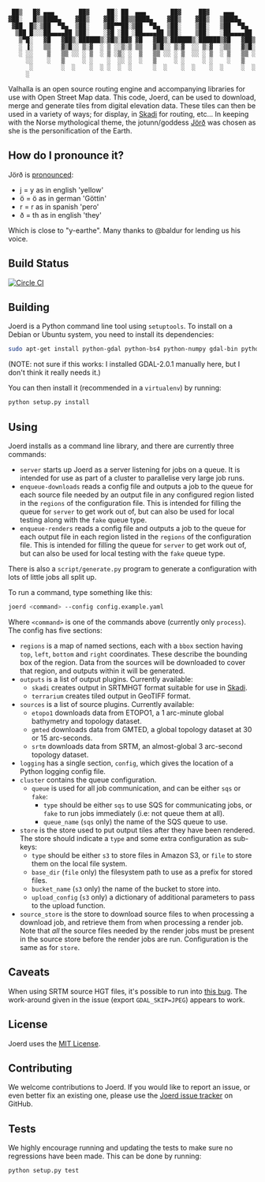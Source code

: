      ██▒   █▓ ▄▄▄       ██▓     ██░ ██  ▄▄▄       ██▓     ██▓    ▄▄▄
    ▓██░   █▒▒████▄    ▓██▒    ▓██░ ██▒▒████▄    ▓██▒    ▓██▒   ▒████▄
     ▓██  █▒░▒██  ▀█▄  ▒██░    ▒██▀▀██░▒██  ▀█▄  ▒██░    ▒██░   ▒██  ▀█▄
      ▒██ █░░░██▄▄▄▄██ ▒██░    ░▓█ ░██ ░██▄▄▄▄██ ▒██░    ▒██░   ░██▄▄▄▄██
       ▒▀█░   ▓█   ▓██▒░██████▒░▓█▒░██▓ ▓█   ▓██▒░██████▒░██████▒▓█   ▓██▒
       ░ ▐░   ▒▒   ▓▒█░░ ▒░▓  ░ ▒ ░░▒░▒ ▒▒   ▓▒█░░ ▒░▓  ░░ ▒░▓  ░▒▒   ▓▒█░
       ░ ░░    ▒   ▒▒ ░░ ░ ▒  ░ ▒ ░▒░ ░  ▒   ▒▒ ░░ ░ ▒  ░░ ░ ▒  ░ ▒   ▒▒ ░
         ░░    ░   ▒     ░ ░    ░  ░░ ░  ░   ▒     ░ ░     ░ ░    ░   ▒
          ░        ░  ░    ░  ░ ░  ░  ░      ░  ░    ░  ░    ░  ░     ░  ░
         ░

Valhalla is an open source routing engine and accompanying libraries for use with Open Street Map data. This code, Joerd, can be used to download, merge and generate tiles from digital elevation data. These tiles can then be used in a variety of ways; for display, in [Skadi](https://github.com/valhalla/skadi) for routing, etc... In keeping with the Norse mythological theme, the jotunn/goddess [Jörð](https://en.wikipedia.org/wiki/J%C3%B6r%C3%B0) was chosen as she is the personification of the Earth.

How do I pronounce it?
----------------------

Jörð is [pronounced](assets/joerd_pronunciation.mp3):

* j = y as in english 'yellow'
* ö = ö as in german 'Göttin'
* r = r as in spanish 'pero'
* ð = th as in english 'they'

Which is close to "y-earthe". Many thanks to @baldur for lending us his voice.

Build Status
------------

[![Circle CI](https://circleci.com/gh/tilezen/joerd.svg?style=svg)](https://circleci.com/gh/tilezen/joerd)

Building
--------

Joerd is a Python command line tool using `setuptools`. To install on a Debian or Ubuntu system, you need to install its dependencies:

```sh
sudo apt-get install python-gdal python-bs4 python-numpy gdal-bin python-setuptools python-shapely
```

(NOTE: not sure if this works: I installed GDAL-2.0.1 manually here, but I don't think it really needs it.)

You can then install it (recommended in a `virtualenv`) by running:

```sh
python setup.py install
```

Using
-----

Joerd installs as a command line library, and there are currently three commands:

* `server` starts up Joerd as a server listening for jobs on a queue. It is intended for use as part of a cluster to parallelise very large job runs.
* `enqueue-downloads` reads a config file and outputs a job to the queue for each source file needed by an output file in any configured region listed in the `regions` of the configuration file. This is intended for filling the queue for `server` to get work out of, but can also be used for local testing along with the `fake` queue type.
* `enqueue-renders` reads a config file and outputs a job to the queue for each output file in each region listed in the `regions` of the configuration file. This is intended for filling the queue for `server` to get work out of, but can also be used for local testing with the `fake` queue type.

There is also a `script/generate.py` program to generate a configuration with lots of little jobs all split up.

To run a command, type something like this:

```sh
joerd <command> --config config.example.yaml
```

Where `<command>` is one of the commands above (currently only `process`). The config has five sections:

* `regions` is a map of named sections, each with a `bbox` section having `top`, `left`, `bottom` and `right` coordinates. These describe the bounding box of the region. Data from the sources will be downloaded to cover that region, and outputs within it will be generated.
* `outputs` is a list of output plugins. Currently available:
  * `skadi` creates output in SRTMHGT format suitable for use in [Skadi](https://github.com/valhalla/skadi).
  * `terrarium` creates tiled output in GeoTIFF format.
* `sources` is a list of source plugins. Currently available:
  * `etopo1` downloads data from ETOPO1, a 1 arc-minute global bathymetry and topology dataset.
  * `gmted` downloads data from GMTED, a global topology dataset at 30 or 15 arc-seconds.
  * `srtm` downloads data from SRTM, an almost-global 3 arc-second topology dataset.
* `logging` has a single section, `config`, which gives the location of a Python logging config file.
* `cluster` contains the queue configuration.
  * `queue` is used for all job communication, and can be either `sqs` or `fake`:
    * `type` should be either `sqs` to use SQS for communicating jobs, or `fake` to run jobs immediately (i.e: not queue them at all).
	* `queue_name` (`sqs` only) the name of the SQS queue to use.
* `store` is the store used to put output tiles after they have been rendered. The store should indicate a `type` and some extra configuration as sub-keys:
  * `type` should be either `s3` to store files in Amazon S3, or `file` to store them on the local file system.
  * `base_dir` (`file` only) the filesystem path to use as a prefix for stored files.
  * `bucket_name` (`s3` only) the name of the bucket to store into.
  * `upload_config` (`s3` only) a dictionary of additional parameters to pass to the upload function.
* `source_store` is the store to download source files to when processing a download job, and retrieve them from when processing a render job. Note that _all_ the source files needed by the render jobs must be present in the source store before the render jobs are run. Configuration is the same as for `store`.

Caveats
-------

When using SRTM source HGT files, it's possible to run into [this bug](https://trac.osgeo.org/gdal/ticket/3305). The work-around given in the issue (export `GDAL_SKIP=JPEG`) appears to work.

License
-------

Joerd uses the [MIT License](COPYING).

Contributing
------------

We welcome contributions to Joerd. If you would like to report an issue, or even better fix an existing one, please use the [Joerd issue tracker](https://github.com/tilezen/joerd/issues) on GitHub.

Tests
-----

We highly encourage running and updating the tests to make sure no regressions have been made. This can be done by running:

```sh
python setup.py test
```

